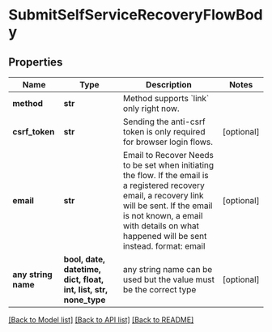 # SubmitSelfServiceRecoveryFlowBody


## Properties
Name | Type | Description | Notes
------------ | ------------- | ------------- | -------------
**method** | **str** | Method supports &#x60;link&#x60; only right now. | 
**csrf_token** | **str** | Sending the anti-csrf token is only required for browser login flows. | [optional] 
**email** | **str** | Email to Recover  Needs to be set when initiating the flow. If the email is a registered recovery email, a recovery link will be sent. If the email is not known, a email with details on what happened will be sent instead.  format: email | [optional] 
**any string name** | **bool, date, datetime, dict, float, int, list, str, none_type** | any string name can be used but the value must be the correct type | [optional]

[[Back to Model list]](../README.md#documentation-for-models) [[Back to API list]](../README.md#documentation-for-api-endpoints) [[Back to README]](../README.md)


